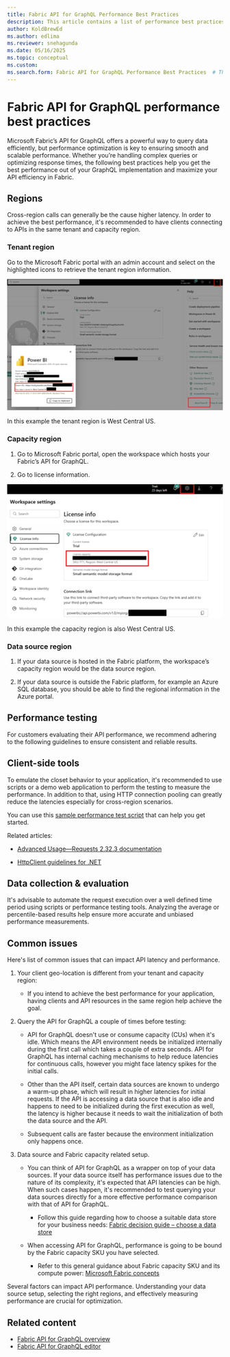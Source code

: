 ```yaml
---
title: Fabric API for GraphQL Performance Best Practices
description: This article contains a list of performance best practices
author: KoldBrewEd 
ms.author: edlima
ms.reviewer: snehagunda
ms.date: 05/16/2025
ms.topic: conceptual
ms.custom:
ms.search.form: Fabric API for GraphQL Performance Best Practices  # This value shouldn't change. If so, contact engineering.
---
```


# Fabric API for GraphQL performance best practices

Microsoft Fabric’s API for GraphQL offers a powerful way to query data efficiently, but performance optimization is key to ensuring smooth and scalable performance. Whether you’re handling complex queries or optimizing response times, the following best practices help you get the best performance out of your GraphQL implementation and maximize your API efficiency in Fabric.

## Regions

Cross-region calls can generally be the cause higher latency. In order to achieve the best performance, it's recommended to have clients connecting to APIs in the same tenant and capacity region.

### Tenant region

Go to the Microsoft Fabric portal with an admin account and select on the highlighted icons to retrieve the tenant region information.

![Tenant region information in Fabric Portal](media/api-graphql-performance/api-graphql-region.png)

In this example the tenant region is West Central US.

### Capacity region

1. Go to Microsoft Fabric portal, open the workspace which hosts your Fabric’s API for GraphQL.

1. Go to license information.

![Capacity region information in Fabric Portal](media/api-graphql-performance/api-graphql-license.png)

In this example the capacity region is also West Central US.

### Data source region

1. If your data source is hosted in the Fabric platform, the workspace’s capacity region would be the data source region.

1. If your data source is outside the Fabric platform, for example an Azure SQL database, you should be able to find the regional information in the Azure portal.

## Performance testing

For customers evaluating their API performance, we recommend adhering to the following guidelines to ensure consistent and reliable results.

## Client-side tools

To emulate the closet behavior to your application, it's recommended to use scripts or a demo web application to perform the testing to measure the performance. In addition to that, using HTTP connection pooling can greatly reduce the latencies especially for cross-region scenarios.

You can use this [sample performance test script](https://github.com/microsoft/fabric-samples/blob/main/docs-samples/data-engineering/GraphQL/benchmarking/graphql_performance_test_notebook.ipynb) that can help you get started.

Related articles:

* [Advanced Usage—Requests 2.32.3 documentation](https://docs.python-requests.org/en/latest/user/advanced/#session-objects)

* [HttpClient guidelines for .NET](/dotnet/fundamentals/networking/http/httpclient-guidelines#recommended-use)

## Data collection & evaluation

It's advisable to automate the request execution over a well defined time period using scripts or performance testing tools. Analyzing the average or percentile-based results help ensure more accurate and unbiased performance measurements.

## Common issues

Here's list of common issues that can impact API latency and performance.

1. Your client geo-location is different from your tenant and capacity region:
   * If you intend to achieve the best performance for your application, having clients and API resources in the same region help achieve the goal.

1. Query the API for GraphQL a couple of times before testing:

   * API for GraphQL doesn't use or consume capacity (CUs) when it's idle. Which means the API environment needs be initialized internally during the first call which takes a couple of extra seconds. API for GraphQL has internal caching mechanisms to help reduce latencies for continuous calls, however you might face latency spikes for the initial calls.

   * Other than the API itself, certain data sources are known to undergo a warm-up phase, which will result in higher latencies for initial requests.  If the API is accessing a data source that is also idle and happens to need to be initialized during the first execution as well, the latency is higher because it needs to wait the initialization of both the data source and the API.

   * Subsequent calls are faster because the environment initialization only happens once.

1. Data source and Fabric capacity related setup.

   * You can think of API for GraphQL as a wrapper on top of your data sources. If your data source itself has performance issues due to the nature of its complexity, it's expected that API latencies can be high. When such cases happen, it's recommended to test querying your data sources directly for a more effective performance comparison with that of API for GraphQL.

     * Follow this guide regarding how to choose a suitable data store for your business needs: [Fabric decision guide – choose a data store](../fundamentals/decision-guide-data-store.md#data-store-properties)

   * When accessing API for GraphQL, performance is going to be bound by the Fabric capacity SKU you have selected.

     * Refer to this general guidance about Fabric capacity SKU and its compute power: [Microsoft Fabric concepts](../enterprise/licenses.md#capacity)

Several factors can impact API performance. Understanding your data source setup, selecting the right regions, and effectively measuring performance are crucial for optimization. 

## Related content

* [Fabric API for GraphQL overview](get-started-api-graphql.md)
* [Fabric API for GraphQL editor](api-graphql-editor.md)
